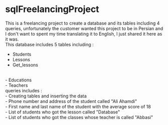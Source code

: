 # sqlFreelancingProject
This is a freelancing project to create a database and its tables including 4 queries, unfortunately the customer wanted this project to be in Persian and I don't want to spent my time translating it to English, I just shared it here as it was.
<br/>
This database includes 5 tables including :
<br/>
- Students
- Lessons
- Get_lessons
<br/>
- Educations 
<br/>
- Teachers
<br/>
queries includes :
<br/>
- Creating tables and inserting the data
<br/>
- Phone number and address of the student called "Ali Ahamdi"
<br/>
- First name and last name of the student with the average score of 18
<br/>
- List of students who got the lesson called "Database"
<br/>
- List of students who got the classes whose teacher is called "Abbasi"
